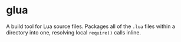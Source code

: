glua
====

A build tool for Lua source files. Packages all of the `.lua` files within a directory into one, resolving local `require()` calls inline. 